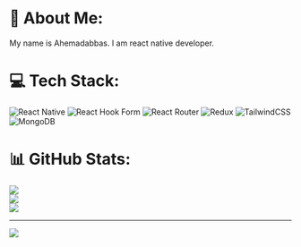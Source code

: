 # 💫 About Me:
My name is Ahemadabbas. I am react native developer.<br>


# 💻 Tech Stack:
![React Native](https://img.shields.io/badge/react_native-%2320232a.svg?style=for-the-badge&logo=react&logoColor=%2361DAFB) ![React Hook Form](https://img.shields.io/badge/React%20Hook%20Form-%23EC5990.svg?style=for-the-badge&logo=reacthookform&logoColor=white) ![React Router](https://img.shields.io/badge/React_Router-CA4245?style=for-the-badge&logo=react-router&logoColor=white) ![Redux](https://img.shields.io/badge/redux-%23593d88.svg?style=for-the-badge&logo=redux&logoColor=white) ![TailwindCSS](https://img.shields.io/badge/tailwindcss-%2338B2AC.svg?style=for-the-badge&logo=tailwind-css&logoColor=white) ![MongoDB](https://img.shields.io/badge/MongoDB-%234ea94b.svg?style=for-the-badge&logo=mongodb&logoColor=white) 
# 📊 GitHub Stats:
![](https://github-readme-stats.vercel.app/api?username=Ahemad007&theme=dark&hide_border=false&include_all_commits=true&count_private=true)<br/>
![](https://nirzak-streak-stats.vercel.app/?user=Ahemad007&theme=dark&hide_border=false)<br/>
![](https://github-readme-stats.vercel.app/api/top-langs/?username=Ahemad007&theme=dark&hide_border=false&include_all_commits=true&count_private=true&layout=compact)

---
[![](https://visitcount.itsvg.in/api?id=Ahemad007&icon=0&color=0)](https://visitcount.itsvg.in)

<!-- Proudly created with GPRM ( https://gprm.itsvg.in ) -->
